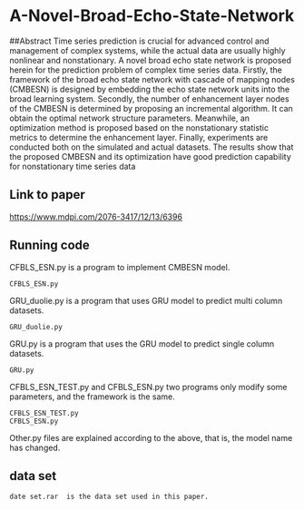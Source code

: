 # A-Novel-Broad-Echo-State-Network
##Abstract
Time series prediction is crucial for advanced control and management of complex systems, while the actual data are usually highly nonlinear and nonstationary. A novel broad echo state network is proposed herein for the prediction problem of complex time series data. Firstly, the framework of the broad echo state network with cascade of mapping nodes (CMBESN) is designed by embedding the echo state network units into the broad learning system. Secondly, the number of enhancement layer nodes of the CMBESN is determined by proposing an incremental algorithm. It can obtain the optimal network structure parameters. Meanwhile, an optimization method is proposed based on the nonstationary statistic metrics to determine the enhancement layer. Finally, experiments are conducted both on the simulated and actual datasets. The results show that the proposed CMBESN and its optimization have good prediction capability for nonstationary time series data
## Link to paper 
https://www.mdpi.com/2076-3417/12/13/6396
## Running code
CFBLS_ESN.py is a program to implement CMBESN model.  
```
CFBLS_ESN.py   
```
GRU_duolie.py is a program that uses GRU model to predict multi column datasets.  
```
GRU_duolie.py  
```
GRU.py is a program that uses the GRU model to predict single column datasets.  
```
GRU.py  
```
CFBLS_ESN_TEST.py and CFBLS_ESN.py two programs only modify some parameters, and the framework is the same.  
```
CFBLS_ESN_TEST.py  
CFBLS_ESN.py  
```
Other.py files are explained according to the above, that is, the model name has changed.  
## data set
```
date set.rar  is the data set used in this paper.  
```
